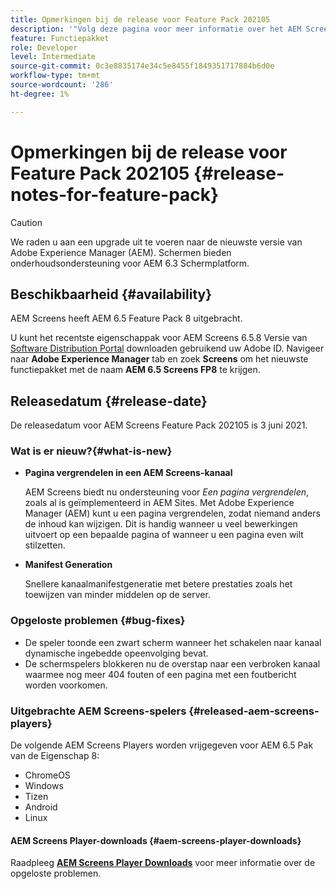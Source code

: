 ```yaml
---
title: Opmerkingen bij de release voor Feature Pack 202105
description: '"Volg deze pagina voor meer informatie over het AEM Screens Feature Pack 202105, uitgebracht op 1 juni 2021."'
feature: Functiepakket
role: Developer
level: Intermediate
source-git-commit: 0c3e8835174e34c5e8455f1849351717884b6d0e
workflow-type: tm+mt
source-wordcount: '286'
ht-degree: 1%

---
```


# Opmerkingen bij de release voor Feature Pack 202105 {#release-notes-for-feature-pack}

>[!CAUTION]
>We raden u aan een upgrade uit te voeren naar de nieuwste versie van Adobe Experience Manager (AEM). Schermen bieden onderhoudsondersteuning voor AEM 6.3 Schermplatform.

## Beschikbaarheid {#availability}

AEM Screens heeft AEM 6.5 Feature Pack 8 uitgebracht.

U kunt het recentste eigenschappak voor AEM Screens 6.5.8 Versie van [Software Distribution Portal](https://experience.adobe.com/#/downloads/content/software-distribution/en/aem.html) downloaden gebruikend uw Adobe ID. Navigeer naar **Adobe Experience Manager** tab en zoek **Screens** om het nieuwste functiepakket met de naam **AEM 6.5 Screens FP8** te krijgen.

## Releasedatum {#release-date}

De releasedatum voor AEM Screens Feature Pack 202105 is 3 juni 2021.

### Wat is er nieuw?{#what-is-new}

* **Pagina vergrendelen in een AEM Screens-kanaal**

   AEM Screens biedt nu ondersteuning voor *Een pagina vergrendelen*, zoals al is geïmplementeerd in AEM Sites. Met Adobe Experience Manager (AEM) kunt u een pagina vergrendelen, zodat niemand anders de inhoud kan wijzigen. Dit is handig wanneer u veel bewerkingen uitvoert op een bepaalde pagina of wanneer u een pagina even wilt stilzetten.

* **Manifest Generation**

   Snellere kanaalmanifestgeneratie met betere prestaties zoals het toewijzen van minder middelen op de server.

### Opgeloste problemen {#bug-fixes}

* De speler toonde een zwart scherm wanneer het schakelen naar kanaal dynamische ingebedde opeenvolging bevat.
* De schermspelers blokkeren nu de overstap naar een verbroken kanaal waarmee nog meer 404 fouten of een pagina met een foutbericht worden voorkomen.

### Uitgebrachte AEM Screens-spelers {#released-aem-screens-players}

De volgende AEM Screens Players worden vrijgegeven voor AEM 6.5 Pak van de Eigenschap 8:

* ChromeOS
* Windows
* Tizen
* Android
* Linux

#### AEM Screens Player-downloads {#aem-screens-player-downloads}

Raadpleeg **[AEM Screens Player Downloads](https://download.macromedia.com/screens/index.html)** voor meer informatie over de opgeloste problemen.

